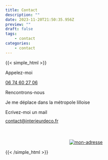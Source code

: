```yaml
---
title: Contact
description: ""
date: 2023-11-20T21:50:35.956Z
preview: ""
draft: false
tags:
    - contact
categories:
    - contact
---
```



{{< simple_html >}}

<div class="flex-container">
    <div class="flex-item">
        <div>
            <p class="icon solid fa-phone" style="margin-bottom: 10px;"></p>
            <p style="margin-bottom: 10px;">Appelez-moi</p>    
            <p style="margin-bottom: 10px;"><a href="tel:0674602706">06 74 60 27 06</a></p>   
        </div>
  </div>
  <div class="flex-item">
        <div>
            <p class="icon solid fa-map" style="margin-bottom: 10px;"></p>
            <p style="margin-bottom: 10px;">Rencontrons-nous</p>
            <p style="margin-bottom: 10px;">Je me déplace dans la métropole lilloise</p> 
        </div>
  </div>
  <div class="flex-item" style="margin-bottom: 10%;">
        <div>
            <p class="icon solid fa-envelope" style="margin-bottom: 10px;"></p>
            <p style="margin-bottom: 10px;">Ecrivez-moi un mail<br></p>
            <a href="mailto:contact@interieurdeco.fr" style="margin-bottom: 10px;">contact@interieurdeco.fr</a>
        </div>
  </div>
</div>

<div style="text-align: center;">
  <a href="https://maps.google.com/maps?ll=50.601929,3.088904&z=19&hl=en-US&gl=US&mapclient=apiv3&cid=10009223994750912151" target="_blank">
    <img style="max-width: 60%; height: auto;" src="/images/map.png" alt="mon-adresse">
  </a>
</div>

{{< /simple_html >}}